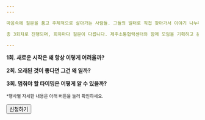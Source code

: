 ```yaml
---
---

마음속에 질문을 품고 주체적으로 살아가는 사람들. 그들의 일터로 직접 찾아가서 이야기 나누며 내가 가진 질문을 깊게 이해하는 모임입니다.

총 3회차로 진행되며, 회차마다 질문이 다릅니다. 제주소통협력센터와 함께 모임을 기획하고 운영하는 출판사 작은배가 사람들과 나누고 싶은 질문 3가지를 골랐습니다.

---
```


**1회. 새로운 시작은 왜 항상 이렇게 어려울까?**

**2회. 오래된 것이 좋다면 그건 왜 일까?**

**3회. 멈춰야 할 타이밍은 어떻게 알 수 있을까?**

<small>*행사별 자세한 내용은 아래 버튼을 눌러 확인하세요.</small>

<button id="Button" class="rsvp">신청하기</button>
<script>
     document.getElementById('Button').onclick = function() {
        window.location.href = 'https://www.example.com';
    };
</script>